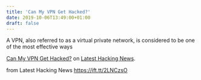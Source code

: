 ```yaml
---
title: 'Can My VPN Get Hacked?'
date: 2019-10-06T13:49:00+01:00
draft: false
---
```


A VPN, also referred to as a virtual private network, is considered to be one of the most effective ways

[Can My VPN Get Hacked?](https://latesthackingnews.com/2019/10/06/can-my-vpn-get-hacked/) on [Latest Hacking News](https://latesthackingnews.com).

  
  
from Latest Hacking News https://ift.tt/2LNCzsO